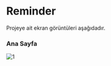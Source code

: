 # Reminder

 Projeye ait ekran görüntüleri aşağıdadır.

### Ana Sayfa

![1](https://github.com/mesudepolat/Reminder/assets/61362079/d52926b3-7160-443c-9de0-e3634964624e)


